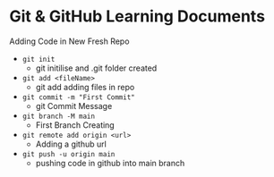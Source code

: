 # Git & GitHub Learning Documents



Adding Code in New Fresh Repo

- `git init` 
    - git initilise and .git folder created 
- `git add <fileName>`
    - git add adding files in repo
- `git commit -m "First Commit" `
    - git Commit Message
- `git branch -M main`
    - First Branch Creating 
- `git remote add origin <url>`
    - Adding a github url
- `git push -u origin main`
    - pushing code in github into main branch
